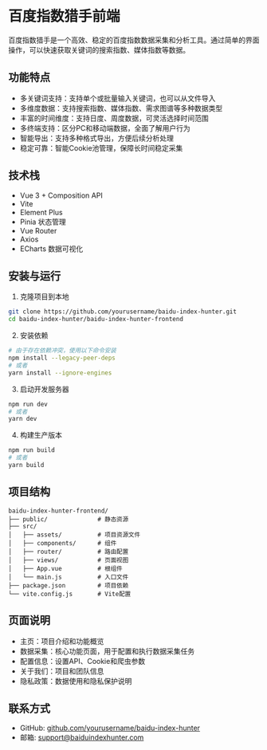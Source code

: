 # 百度指数猎手前端

百度指数猎手是一个高效、稳定的百度指数数据采集和分析工具。通过简单的界面操作，可以快速获取关键词的搜索指数、媒体指数等数据。

## 功能特点

- 多关键词支持：支持单个或批量输入关键词，也可以从文件导入
- 多维度数据：支持搜索指数、媒体指数、需求图谱等多种数据类型
- 丰富的时间维度：支持日度、周度数据，可灵活选择时间范围
- 多终端支持：区分PC和移动端数据，全面了解用户行为
- 智能导出：支持多种格式导出，方便后续分析处理
- 稳定可靠：智能Cookie池管理，保障长时间稳定采集

## 技术栈

- Vue 3 + Composition API
- Vite
- Element Plus
- Pinia 状态管理
- Vue Router
- Axios
- ECharts 数据可视化

## 安装与运行

1. 克隆项目到本地

```bash
git clone https://github.com/yourusername/baidu-index-hunter.git
cd baidu-index-hunter/baidu-index-hunter-frontend
```

2. 安装依赖

```bash
# 由于存在依赖冲突，使用以下命令安装
npm install --legacy-peer-deps
# 或者
yarn install --ignore-engines
```

3. 启动开发服务器

```bash
npm run dev
# 或者
yarn dev
```

4. 构建生产版本

```bash
npm run build
# 或者
yarn build
```

## 项目结构

```
baidu-index-hunter-frontend/
├── public/              # 静态资源
├── src/
│   ├── assets/          # 项目资源文件
│   ├── components/      # 组件
│   ├── router/          # 路由配置
│   ├── views/           # 页面视图
│   ├── App.vue          # 根组件
│   └── main.js          # 入口文件
├── package.json         # 项目依赖
└── vite.config.js       # Vite配置
```

## 页面说明

- 主页：项目介绍和功能概览
- 数据采集：核心功能页面，用于配置和执行数据采集任务
- 配置信息：设置API、Cookie和爬虫参数
- 关于我们：项目和团队信息
- 隐私政策：数据使用和隐私保护说明

## 联系方式

- GitHub: [github.com/yourusername/baidu-index-hunter](https://github.com/yourusername/baidu-index-hunter)
- 邮箱: support@baiduindexhunter.com
